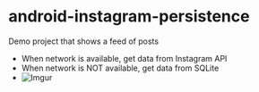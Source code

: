 # android-instagram-persistence

Demo project that shows a feed of posts
* When network is available, get data from Instagram API
* When network is NOT available, get data from SQLite
* ![Imgur](http://i.imgur.com/4SWlsQA.gif)
